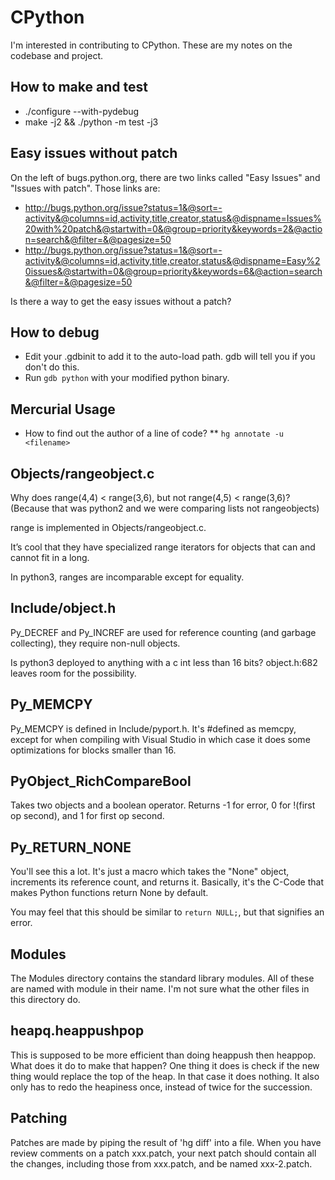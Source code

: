 # CPython

I'm interested in contributing to CPython. These are my notes on
the codebase and project.

## How to make and test

* ./configure --with-pydebug
* make -j2 && ./python -m test -j3

## Easy issues without patch

On the left of bugs.python.org, there are two links
called "Easy Issues" and "Issues with patch". Those links are:
* http://bugs.python.org/issue?status=1&@sort=-activity&@columns=id,activity,title,creator,status&@dispname=Issues%20with%20patch&@startwith=0&@group=priority&keywords=2&@action=search&@filter=&@pagesize=50
* http://bugs.python.org/issue?status=1&@sort=-activity&@columns=id,activity,title,creator,status&@dispname=Easy%20issues&@startwith=0&@group=priority&keywords=6&@action=search&@filter=&@pagesize=50

Is there a way to get the easy issues without a patch?

## How to debug

* Edit your .gdbinit to add it to the auto-load path.
  gdb will tell you if you don't do this.
* Run `gdb python` with your modified python binary.

## Mercurial Usage

* How to find out the author of a line of code?
** `hg annotate -u <filename>`

## Objects/rangeobject.c

Why does range(4,4) < range(3,6), but not range(4,5) < range(3,6)?
(Because that was python2 and we were comparing lists not rangeobjects)

range is implemented in Objects/rangeobject.c.

It’s cool that they have specialized range iterators for objects that
can and cannot fit in a long.

In python3, ranges are incomparable except for equality.

## Include/object.h

Py_DECREF and Py_INCREF are used for reference counting
(and garbage collecting), they require non-null objects.

Is python3 deployed to anything with a c int less than 16 bits?
object.h:682 leaves room for the possibility.

## Py_MEMCPY

Py_MEMCPY is defined in Include/pyport.h. It's #defined as memcpy,
except for when compiling with Visual Studio in which case it does
some optimizations for blocks smaller than 16.

## PyObject_RichCompareBool

Takes two objects and a boolean operator. Returns -1 for error, 0 for
!(first op second), and 1 for first op second.

## Py_RETURN_NONE

You'll see this a lot. It's just a macro which takes the "None" object,
increments its reference count, and returns it. Basically, it's the
C-Code that makes Python functions return None by default.

You may feel that this should be similar to `return NULL;`, but that
signifies an error.

## Modules

The Modules directory contains the standard library modules.
All of these are named with module in their name.
I'm not sure what the other files in this directory do.

## heapq.heappushpop

This is supposed to be more efficient than doing heappush then heappop.
What does it do to make that happen? One thing it does is check if the new
thing would replace the top of the heap. In that case it does nothing.
It also only has to redo the heapiness once, instead of twice for the
succession.

## Patching

Patches are made by piping the result of 'hg diff' into a file.
When you have review comments on a patch xxx.patch, your next
patch should contain all the changes, including those from xxx.patch,
and be named xxx-2.patch.
